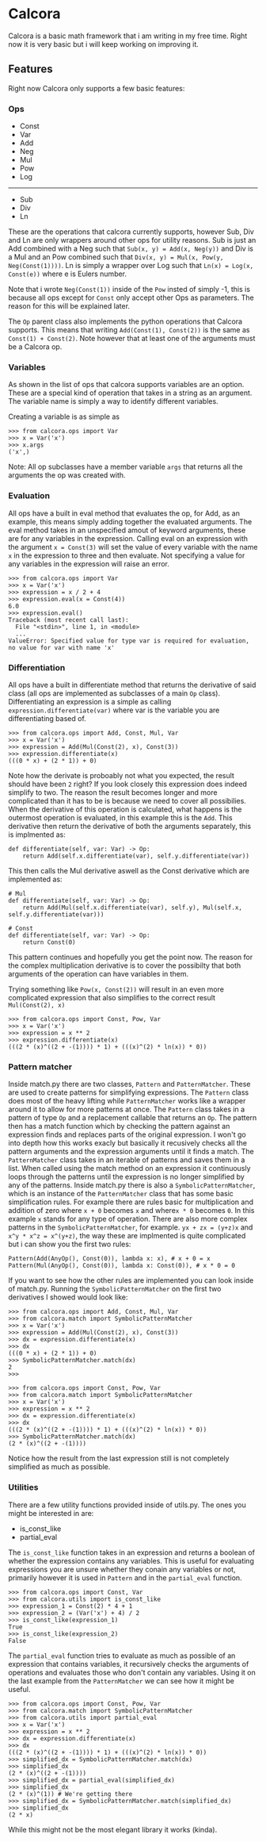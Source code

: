 # Calcora

Calcora is a basic math framework that i am writing in my free time. Right now it is very basic but i will keep working on improving it.

## Features

Right now Calcora only supports a few basic features:

### Ops
- Const
- Var
- Add
- Neg
- Mul
- Pow
- Log
---
- Sub
- Div
- Ln

These are the operations that calcora currently supports, however Sub, Div and Ln are only wrappers around other ops for utility reasons. Sub is just an Add combined with a Neg such that `Sub(x, y) = Add(x, Neg(y))` and Div is a Mul and an Pow combined such that `Div(x, y) = Mul(x, Pow(y, Neg(Const(1))))`. Ln is simply a wrapper over Log such that `Ln(x) = Log(x, Const(e))` where e is Eulers number.

Note that i wrote `Neg(Const(1))` inside of the `Pow` insted of simply -1, this is because all ops except for `Const` only accept other Ops as parameters. The reason for this will be explained later.

The `Op` parent class also implements the python operations that Calcora supports. This means that writing `Add(Const(1), Const(2))` is the same as `Const(1) + Const(2)`. Note however that at least one of the arguments must be a Calcora op.

### Variables
As shown in the list of ops that calcora supports variables are an option. These are a special kind of operation that takes in a string as an argument. The variable name is simply a way to identify different variables.

Creating a variable is as simple as
```
>>> from calcora.ops import Var
>>> x = Var('x')
>>> x.args
('x',)
```

Note: All op subclasses have a member variable `args` that returns all the arguments the op was created with.

### Evaluation
All ops have a built in eval method that evaluates the op, for Add, as an example, this means simply adding together the evaluated arguments. The eval method takes in an unspecified amout of keyword arguments, these are for any variables in the expression. Calling eval on an expression with the argument `x = Const(3)` will set the value of every variable with the name `x` in the expression to three and then evaluate. Not specifying a value for any variables in the expression will raise an error.
```
>>> from calcora.ops import Var
>>> x = Var('x')
>>> expression = x / 2 + 4
>>> expression.eval(x = Const(4))
6.0
>>> expression.eval()
Traceback (most recent call last):
  File "<stdin>", line 1, in <module>
  ...
ValueError: Specified value for type var is required for evaluation, no value for var with name 'x'

```

### Differentiation
All ops have a built in differentiate method that returns the derivative of said class (all ops are implemented as subclasses of a main `Op` class). Differentiating an expression is a simple as calling `expression.differentiate(var)` where var is the variable you are differentiating based of.

```
>>> from calcora.ops import Add, Const, Mul, Var
>>> x = Var('x')
>>> expression = Add(Mul(Const(2), x), Const(3))
>>> expression.differentiate(x)
(((0 * x) + (2 * 1)) + 0)
```

Note how the derivate is proboably not what you expected, the result should have been `2` right? If you look closely this expression does indeed simplify to two. The reason the result becomes longer and more complicated than it has to be is because we need to cover all possibilies. When the derivative of this operation is calculated, what happens is the outermost operation is evaluated, in this example this is the `Add`. This derivative then return the derivative of both the arguments separately, this is implmented as:
```
def differentiate(self, var: Var) -> Op:
    return Add(self.x.differentiate(var), self.y.differentiate(var))
```
This then calls the Mul derivative aswell as the Const derivative which are implemented as:
```
# Mul
def differentiate(self, var: Var) -> Op:
    return Add(Mul(self.x.differentiate(var), self.y), Mul(self.x, self.y.differentiate(var)))

# Const
def differentiate(self, var: Var) -> Op: 
    return Const(0)
```

This pattern continues and hopefully you get the point now. The reason for the complex multiplication derivative is to cover the possibilty that both arguments of the operation can have variables in them.

Trying something like `Pow(x, Const(2))` will result in an even more complicated expression that also simplifies to the correct result `Mul(Const(2), x)`

```
>>> from calcora.ops import Const, Pow, Var
>>> x = Var('x')
>>> expression = x ** 2
>>> expression.differentiate(x)
(((2 * (x)^((2 + -(1)))) * 1) + (((x)^(2) * ln(x)) * 0))
```

### Pattern matcher
Inside match.py there are two classes, `Pattern` and `PatternMatcher`. These are used to create patterns for simplifying expressions. The `Pattern` class does most of the heavy lifting while `PatternMatcher` works like a wrapper around it to allow for more patterns at once. The `Pattern` class takes in a pattern of type `Op` and a replacement callable that returns an `Op`. The pattern then has a match function which by checking the pattern against an expression finds and replaces parts of the original expression. I won't go into depth how this works exacly but basically it recusively checks all the pattern arguments and the expression arguments until it finds a match. The `PatternMatcher` class takes in an iterable of patterns and saves them in a list. When called using the match method on an expression it continuously loops through the patterns until the expression is no longer simplified by any of the patterns. Inside match.py there is also a `SymbolicPatternMatcher`, which is an instance of the `PatternMatcher` class that has some basic simplification rules. For example there are rules basic for multiplication and addition of zero where `x + 0` becomes `x` and where`x * 0` becomes `0`. In this example `x` stands for any type of operation. There are also more complex patterns in the `SymbolicPatternMatcher`, for example.
`yx + zx = (y+z)x` and `x^y * x^z = x^(y+z)`, the way these are implmented is quite complicated but i can show you the first two rules:
```
Pattern(Add(AnyOp(), Const(0)), lambda x: x), # x + 0 = x
Pattern(Mul(AnyOp(), Const(0)), lambda x: Const(0)), # x * 0 = 0
```
If you want to see how the other rules are implemented you can look inside of match.py. Running the `SymbolicPatternMatcher` on the first two derivatives I showed would look like:
```
>>> from calcora.ops import Add, Const, Mul, Var
>>> from calcora.match import SymbolicPatternMatcher
>>> x = Var('x')
>>> expression = Add(Mul(Const(2), x), Const(3))
>>> dx = expression.differentiate(x)
>>> dx
(((0 * x) + (2 * 1)) + 0)
>>> SymbolicPatternMatcher.match(dx)
2
>>> 
```

```
>>> from calcora.ops import Const, Pow, Var
>>> from calcora.match import SymbolicPatternMatcher
>>> x = Var('x')
>>> expression = x ** 2
>>> dx = expression.differentiate(x)
>>> dx
(((2 * (x)^((2 + -(1)))) * 1) + (((x)^(2) * ln(x)) * 0))
>>> SymbolicPatternMatcher.match(dx)
(2 * (x)^((2 + -(1))))
```

Notice how the result from the last expression still is not completely simplified as much as possible.

### Utilities
There are a few utility functions provided inside of utils.py. The ones you might be interested in are:
* is_const_like
* partial_eval

The `is_const_like` function takes in an expression and returns a boolean of whether the expression contains any variables. This is useful for evaluating expressions you are unsure whether they conain any variables or not, primarily however it is used in `Pattern` and in the `partial_eval` function.

```
>>> from calcora.ops import Const, Var
>>> from calcora.utils import is_const_like
>>> expression_1 = Const(2) * 4 + 1
>>> expression_2 = (Var('x') + 4) / 2
>>> is_const_like(expression_1)
True
>>> is_const_like(expression_2)
False
```

The `partial_eval` function tries to evaluate as much as possible of an expression that contains variables, it recursively checks the arguments of operations and evaluates those who don't contain any variables. Using it on the last example from the `PatternMatcher` we can see how it might be useful.

```
>>> from calcora.ops import Const, Pow, Var
>>> from calcora.match import SymbolicPatternMatcher
>>> from calcora.utils import partial_eval
>>> x = Var('x')
>>> expression = x ** 2
>>> dx = expression.differentiate(x)
>>> dx
(((2 * (x)^((2 + -(1)))) * 1) + (((x)^(2) * ln(x)) * 0))
>>> simplified_dx = SymbolicPatternMatcher.match(dx)
>>> simplified_dx
(2 * (x)^((2 + -(1))))
>>> simplified_dx = partial_eval(simplified_dx)
>>> simplified_dx
(2 * (x)^(1)) # We're getting there
>>> simplified_dx = SymbolicPatternMatcher.match(simplified_dx)
>>> simplified_dx
(2 * x)
```
While this might not be the most elegant library it works (kinda).